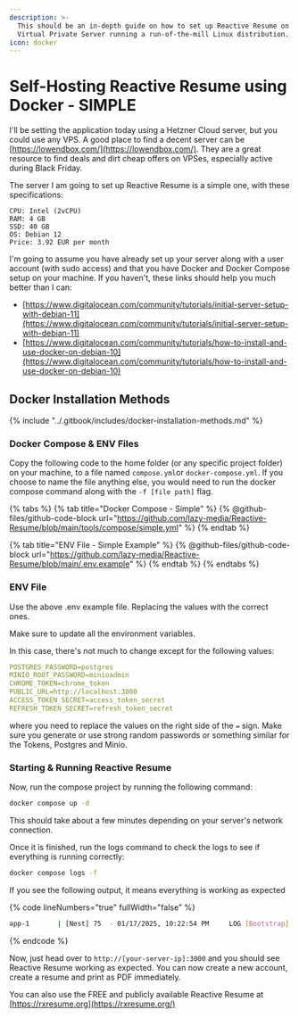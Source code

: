 ```yaml
---
description: >-
  This should be an in-depth guide on how to set up Reactive Resume on your
  Virtual Private Server running a run-of-the-mill Linux distribution.
icon: docker
---
```


# Self-Hosting Reactive Resume using Docker - SIMPLE

I'll be setting the application today using a Hetzner Cloud server, but you could use any VPS. A good place to find a decent server can be [https://lowendbox.com/](https://lowendbox.com/). They are a great resource to find deals and dirt cheap offers on VPSes, especially active during Black Friday.

The server I am going to set up Reactive Resume is a simple one, with these specifications:

```
CPU: Intel (2vCPU)
RAM: 4 GB
SSD: 40 GB
OS: Debian 12
Price: 3.92 EUR per month
```

I'm going to assume you have already set up your server along with a user account (with sudo access) and that you have Docker and Docker Compose setup on your machine. If you haven't, these links should help you much better than I can:

* [https://www.digitalocean.com/community/tutorials/initial-server-setup-with-debian-11](https://www.digitalocean.com/community/tutorials/initial-server-setup-with-debian-11)
* [https://www.digitalocean.com/community/tutorials/how-to-install-and-use-docker-on-debian-10](https://www.digitalocean.com/community/tutorials/how-to-install-and-use-docker-on-debian-10)

## Docker Installation Methods

{% include "../.gitbook/includes/docker-installation-methods.md" %}

### Docker Compose & ENV Files

Copy the following code to the home folder (or any specific project folder) on your machine, to a file named `compose.yml`or `docker-compose.yml`. If you choose to name the file anything else, you would need to run the docker compose command along with the `-f [file path]` flag.

{% tabs %}
{% tab title="Docker Compose - Simple" %}
{% @github-files/github-code-block url="https://github.com/lazy-media/Reactive-Resume/blob/main/tools/compose/simple.yml" %}
{% endtab %}

{% tab title="ENV File - Simple Example" %}
{% @github-files/github-code-block url="https://github.com/lazy-media/Reactive-Resume/blob/main/.env.example" %}
{% endtab %}
{% endtabs %}

### ENV File

Use the above .env example file. Replacing the values with the correct ones.

Make sure to update all the environment variables.

In this case, there's not much to change except for the following values:

```yaml
POSTGRES_PASSWORD=postgres
MINIO_ROOT_PASSWORD=minioadmin
CHROME_TOKEN=chrome_token
PUBLIC_URL=http://localhost:3000
ACCESS_TOKEN_SECRET=access_token_secret
REFRESH_TOKEN_SECRET=refresh_token_secret
```

where you need to replace the values on the right side of the `=` sign. Make sure you generate or use strong random passwords or something similar for the Tokens, Postgres and Minio.

### Starting & Running Reactive Resume

Now, run the compose project by running the following command:

```bash
docker compose up -d
```

This should take about a few minutes depending on your server's network connection.

Once it is finished, run the logs command to check the logs to see if everything is running correctly:

```bash
docker compose logs -f
```

If you see the following output, it means everything is working as expected

{% code lineNumbers="true" fullWidth="false" %}
```sh
app-1       | [Nest] 75  - 01/17/2025, 10:22:54 PM     LOG [Bootstrap] 🚀 Server is up and running on port 3000
```
{% endcode %}

Now, just head over to `http://[your-server-ip]:3000` and you should see Reactive Resume working as expected. You can now create a new account, create a resume and print as PDF immediately.

You can also use the FREE and publicly available Reactive Resume at [https://rxresume.org](https://rxresume.org/)
